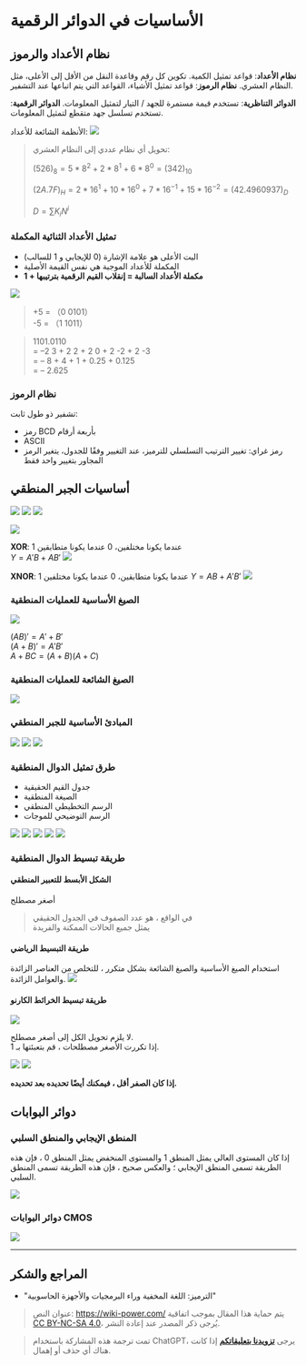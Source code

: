 # الأساسيات في الدوائر الرقمية

## نظام الأعداد والرموز

**نظام الأعداد**: قواعد تمثيل الكمية. تكوين كل رقم وقاعدة النقل من الأقل إلى الأعلى، مثل النظام العشري.
**نظام الرموز**: قواعد تمثيل الأشياء، القواعد التي يتم اتباعها عند التشفير.

**الدوائر التناظرية**: تستخدم قيمة مستمرة للجهد / التيار لتمثيل المعلومات.
**الدوائر الرقمية**: تستخدم تسلسل جهد متقطع لتمثيل المعلومات.

الأنظمة الشائعة للأعداد:
![](https://img.wiki-power.com/d/wiki-media/img/2020-03-03-19-42-56.png)

> تحويل أي نظام عددي إلى النظام العشري:
>
> $(526)_8=5*8^2+2*8^1+6*8^0=(342)_{10}$
>
> $(2A.7F)_H=2*16^1+10*16^0+7*16^{-1}+15*16^{-2}=(42.4960937)_D$
>
> $D=\sum K_iN^i$

### تمثيل الأعداد الثنائية المكملة

- البت الأعلى هو علامة الإشارة (0 للإيجابي و 1 للسالب)
- المكملة للأعداد الموجبة هي نفس القيمة الأصلية
- **مكملة الأعداد السالبة = إنقلاب القيم الرقمية بترتيبها + 1**

![](https://img.wiki-power.com/d/wiki-media/img/2020-03-05-11-51-43.png)

> +5 = （0 0101）  
> -5 = （1 1011）

> 1101.0110  
> = –2 3 + 2 2 + 2 0 + 2 -2 + 2 -3  
> = – 8 + 4 + 1 + 0.25 + 0.125  
> = – 2.625

### نظام الرموز

تشفير ذو طول ثابت:

- رمز BCD بأربعة أرقام
- ASCII
- رمز غراي: تغيير الترتيب التسلسلي للترميز، عند التغيير وفقًا للجدول، يتغير الرمز المجاور بتغيير واحد فقط

## أساسيات الجبر المنطقي

![](https://img.wiki-power.com/d/wiki-media/img/2020-03-05-12-18-59.png)
![](https://img.wiki-power.com/d/wiki-media/img/2020-03-05-12-19-13.png)
![](https://img.wiki-power.com/d/wiki-media/img/2020-03-05-12-19-31.png)

![](https://img.wiki-power.com/d/wiki-media/img/2020-03-05-16-43-58.png)

**XOR**: 1 عندما يكونا مختلفين، 0 عندما يكونا متطابقين  
$Y=A'B+AB'$
![](https://img.wiki-power.com/d/wiki-media/img/2020-03-05-12-24-18.png)

**XNOR**: 1 عندما يكونا متطابقين، 0 عندما يكونا مختلفين
$Y=AB+A'B'$
![](https://img.wiki-power.com/d/wiki-media/img/2020-03-05-12-24-28.png)

### الصيغ الأساسية للعمليات المنطقية

![](https://img.wiki-power.com/d/wiki-media/img/2020-03-05-12-38-23.png)

$(A B) ' = A' + B'$  
$(A+ B)' = A'B'$  
$A + B C = (A +B)(A +C)$

### الصيغ الشائعة للعمليات المنطقية

![](https://img.wiki-power.com/d/wiki-media/img/2020-03-05-12-40-28.png)

### المبادئ الأساسية للجبر المنطقي

![](https://img.wiki-power.com/d/wiki-media/img/2020-03-05-12-46-01.png)
![](https://img.wiki-power.com/d/wiki-media/img/2020-03-05-12-46-22.png)
![](https://img.wiki-power.com/d/wiki-media/img/2020-03-05-12-46-49.png)

### طرق تمثيل الدوال المنطقية

- جدول القيم الحقيقية
- الصيغة المنطقية
- الرسم التخطيطي المنطقي
- الرسم التوضيحي للموجات

![](https://img.wiki-power.com/d/wiki-media/img/2020-03-05-13-46-50.png)
![](https://img.wiki-power.com/d/wiki-media/img/2020-03-05-13-47-09.png)
![](https://img.wiki-power.com/d/wiki-media/img/2020-03-05-13-47-21.png)
![](https://img.wiki-power.com/d/wiki-media/img/2020-03-05-13-47-34.png)
![](https://img.wiki-power.com/d/wiki-media/img/2020-03-05-13-47-52.png)

### طريقة تبسيط الدوال المنطقية

#### الشكل الأبسط للتعبير المنطقي

أصغر مصطلح

> في الواقع ، هو عدد الصفوف في الجدول الحقيقي  
> يمثل جميع الحالات الممكنة والفريدة

#### طريقة التبسيط الرياضي

استخدام الصيغ الأساسية والصيغ الشائعة بشكل متكرر ، للتخلص من العناصر الزائدة والعوامل الزائدة.
![](https://img.wiki-power.com/d/wiki-media/img/2020-03-05-15-07-16.png)

#### طريقة تبسيط الخرائط الكارنو

![](https://img.wiki-power.com/d/wiki-media/img/2020-03-05-15-44-43.png)

لا يلزم تحويل الكل إلى أصغر مصطلح.  
إذا تكررت الأصغر مصطلحات ، قم بتعبئتها بـ 1.

![](https://img.wiki-power.com/d/wiki-media/img/2020-03-05-15-52-44.png)
![](https://img.wiki-power.com/d/wiki-media/img/2020-03-05-15-52-57.png)

**إذا كان الصفر أقل ، فيمكنك أيضًا تحديده بعد تحديده.**

## دوائر البوابات

### المنطق الإيجابي والمنطق السلبي

إذا كان المستوى العالي يمثل المنطق 1 والمستوى المنخفض يمثل المنطق 0 ، فإن هذه الطريقة تسمى المنطق الإيجابي ؛ والعكس صحيح ، فإن هذه الطريقة تسمى المنطق السلبي.

![](https://img.wiki-power.com/d/wiki-media/img/20210606150111.png)

### دوائر البوابات CMOS

![](https://img.wiki-power.com/d/wiki-media/img/20210606153349.png)

---

## المراجع والشكر

- "الترميز: اللغة المخفية وراء البرمجيات والأجهزة الحاسوبية"

> عنوان النص: <https://wiki-power.com/>
> يتم حماية هذا المقال بموجب اتفاقية [CC BY-NC-SA 4.0](https://creativecommons.org/licenses/by/4.0/deed.zh)، يُرجى ذكر المصدر عند إعادة النشر.

> تمت ترجمة هذه المشاركة باستخدام ChatGPT، يرجى [**تزويدنا بتعليقاتكم**](https://github.com/linyuxuanlin/Wiki_MkDocs/issues/new) إذا كانت هناك أي حذف أو إهمال.